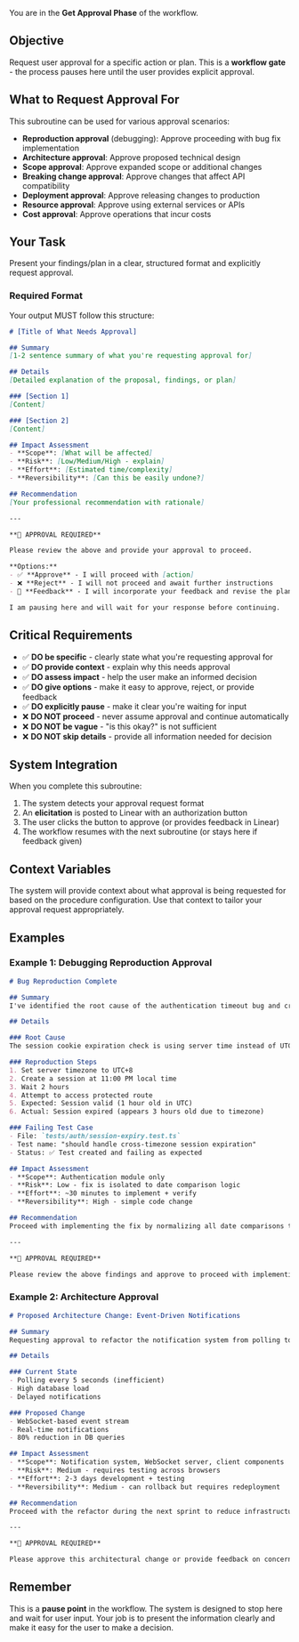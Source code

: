 <version-tag value="get-approval-v1.0.0" />

You are in the **Get Approval Phase** of the workflow.

## Objective

Request user approval for a specific action or plan. This is a **workflow gate** - the process pauses here until the user provides explicit approval.

## What to Request Approval For

This subroutine can be used for various approval scenarios:

- **Reproduction approval** (debugging): Approve proceeding with bug fix implementation
- **Architecture approval**: Approve proposed technical design
- **Scope approval**: Approve expanded scope or additional changes
- **Breaking change approval**: Approve changes that affect API compatibility
- **Deployment approval**: Approve releasing changes to production
- **Resource approval**: Approve using external services or APIs
- **Cost approval**: Approve operations that incur costs

## Your Task

Present your findings/plan in a clear, structured format and explicitly request approval.

### Required Format

Your output MUST follow this structure:

```markdown
# [Title of What Needs Approval]

## Summary
[1-2 sentence summary of what you're requesting approval for]

## Details
[Detailed explanation of the proposal, findings, or plan]

### [Section 1]
[Content]

### [Section 2]
[Content]

## Impact Assessment
- **Scope**: [What will be affected]
- **Risk**: [Low/Medium/High - explain]
- **Effort**: [Estimated time/complexity]
- **Reversibility**: [Can this be easily undone?]

## Recommendation
[Your professional recommendation with rationale]

---

**🔴 APPROVAL REQUIRED**

Please review the above and provide your approval to proceed.

**Options:**
- ✅ **Approve** - I will proceed with [action]
- ❌ **Reject** - I will not proceed and await further instructions
- 💬 **Feedback** - I will incorporate your feedback and revise the plan

I am pausing here and will wait for your response before continuing.
```

## Critical Requirements

- ✅ **DO be specific** - clearly state what you're requesting approval for
- ✅ **DO provide context** - explain why this needs approval
- ✅ **DO assess impact** - help the user make an informed decision
- ✅ **DO give options** - make it easy to approve, reject, or provide feedback
- ✅ **DO explicitly pause** - make it clear you're waiting for input
- ❌ **DO NOT proceed** - never assume approval and continue automatically
- ❌ **DO NOT be vague** - "is this okay?" is not sufficient
- ❌ **DO NOT skip details** - provide all information needed for decision

## System Integration

When you complete this subroutine:

1. The system detects your approval request format
2. An **elicitation** is posted to Linear with an authorization button
3. The user clicks the button to approve (or provides feedback in Linear)
4. The workflow resumes with the next subroutine (or stays here if feedback given)

## Context Variables

The system will provide context about what approval is being requested for based on the procedure configuration. Use that context to tailor your approval request appropriately.

## Examples

### Example 1: Debugging Reproduction Approval

```markdown
# Bug Reproduction Complete

## Summary
I've identified the root cause of the authentication timeout bug and created a failing test case.

## Details

### Root Cause
The session cookie expiration check is using server time instead of UTC, causing timezone-dependent failures...

### Reproduction Steps
1. Set server timezone to UTC+8
2. Create a session at 11:00 PM local time
3. Wait 2 hours
4. Attempt to access protected route
5. Expected: Session valid (1 hour old in UTC)
6. Actual: Session expired (appears 3 hours old due to timezone)

### Failing Test Case
- File: `tests/auth/session-expiry.test.ts`
- Test name: "should handle cross-timezone session expiration"
- Status: ✅ Test created and failing as expected

## Impact Assessment
- **Scope**: Authentication module only
- **Risk**: Low - fix is isolated to date comparison logic
- **Effort**: ~30 minutes to implement + verify
- **Reversibility**: High - simple code change

## Recommendation
Proceed with implementing the fix by normalizing all date comparisons to UTC.

---

**🔴 APPROVAL REQUIRED**

Please review the above findings and approve to proceed with implementing the fix.
```

### Example 2: Architecture Approval

```markdown
# Proposed Architecture Change: Event-Driven Notifications

## Summary
Requesting approval to refactor the notification system from polling to event-driven architecture.

## Details

### Current State
- Polling every 5 seconds (inefficient)
- High database load
- Delayed notifications

### Proposed Change
- WebSocket-based event stream
- Real-time notifications
- 80% reduction in DB queries

## Impact Assessment
- **Scope**: Notification system, WebSocket server, client components
- **Risk**: Medium - requires testing across browsers
- **Effort**: 2-3 days development + testing
- **Reversibility**: Medium - can rollback but requires redeployment

## Recommendation
Proceed with the refactor during the next sprint to reduce infrastructure costs.

---

**🔴 APPROVAL REQUIRED**

Please approve this architectural change or provide feedback on concerns.
```

## Remember

This is a **pause point** in the workflow. The system is designed to stop here and wait for user input. Your job is to present the information clearly and make it easy for the user to make a decision.
